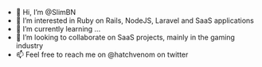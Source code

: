 - 👋 Hi, I’m @SlimBN
- 👀 I’m interested in Ruby on Rails, NodeJS, Laravel and SaaS applications
- 🌱 I’m currently learning ...
- 💞️ I’m looking to collaborate on SaaS projects, mainly in the gaming industry
- 📫 Feel free to reach me on @hatchvenom on twitter

<!---
SlimBN/SlimBN is a ✨ special ✨ repository because its `README.md` (this file) appears on your GitHub profile.
You can click the Preview link to take a look at your changes.
--->
